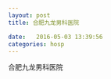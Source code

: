 ```yaml
--- 
layout: post 
title: 合肥九龙男科医院

date:   2016-05-03 13:39:56 
categories: hosp 
--- 
```

   
合肥九龙男科医院
